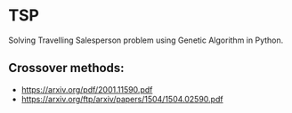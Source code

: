 # TSP
Solving Travelling Salesperson problem using Genetic Algorithm in Python.

## Crossover methods:
- https://arxiv.org/pdf/2001.11590.pdf
- https://arxiv.org/ftp/arxiv/papers/1504/1504.02590.pdf
